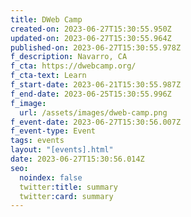 ```yaml
---
title: DWeb Camp
created-on: 2023-06-27T15:30:55.950Z
updated-on: 2023-06-27T15:30:55.964Z
published-on: 2023-06-27T15:30:55.978Z
f_description: Navarro, CA
f_cta: https://dwebcamp.org/
f_cta-text: Learn
f_start-date: 2023-06-21T15:30:55.987Z
f_end-date: 2023-06-25T15:30:55.996Z
f_image:
  url: /assets/images/dweb-camp.png
f_event-date: 2023-06-27T15:30:56.007Z
f_event-type: Event
tags: events
layout: "[events].html"
date: 2023-06-27T15:30:56.014Z
seo:
  noindex: false
  twitter:title: summary
  twitter:card: summary
---
```

